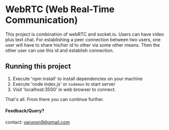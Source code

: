 WebRTC (Web Real-Time Communication)
=========

This project is combination of webRTC and socket.io. Users can have video plus text chat. For establishing
a peer connection between two users, one user will have to share his/her id to other via some other means. 
Then the other user can use this id and establish connection. 

Running this project
---------

1. Execute 'npm install' to install dependencies on your machine
2. Execute 'node index.js' or `nodemon` to start server
3. Visit 'localhost:3500' in web browser to connect. 

That's all. From there you can continue further.

#### Feedback/Query?

contact: varunon9@gmail.com

